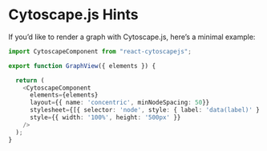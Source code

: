 # Cytoscape.js Hints

If you’d like to render a graph with Cytoscape.js, here’s a minimal example:

```ts
import CytoscapeComponent from "react-cytoscapejs";

export function GraphView({ elements }) {

  return (
    <CytoscapeComponent
      elements={elements}
      layout={{ name: 'concentric', minNodeSpacing: 50}}
      stylesheet={[{ selector: 'node', style: { label: 'data(label)' } }]}
      style={{ width: '100%', height: '500px' }}
    />
  );
}
```